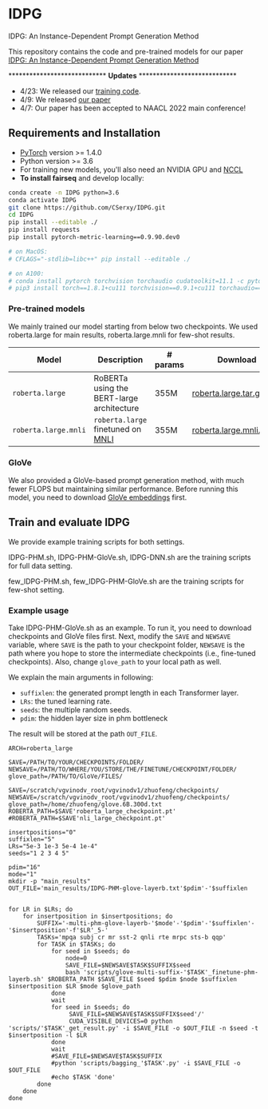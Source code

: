 # IDPG
IDPG: An Instance-Dependent Prompt Generation Method

This repository contains the code and pre-trained models for our paper [IDPG: An Instance-Dependent Prompt Generation Method](https://arxiv.org/abs/2204.04497)

**************************** **Updates** ****************************

* 4/23: We released our [training code](#training).
* 4/9: We released [our paper](https://arxiv.org/pdf/2204.04497.pdf)
* 4/7: Our paper has been accepted to NAACL 2022 main conference!

## Requirements and Installation

* [PyTorch](http://pytorch.org/) version >= 1.4.0
* Python version >= 3.6
* For training new models, you'll also need an NVIDIA GPU and [NCCL](https://github.com/NVIDIA/nccl)
* **To install fairseq** and develop locally:

```bash
conda create -n IDPG python=3.6
conda activate IDPG
git clone https://github.com/CSerxy/IDPG.git
cd IDPG 
pip install --editable ./
pip install requests
pip install pytorch-metric-learning==0.9.90.dev0

# on MacOS:
# CFLAGS="-stdlib=libc++" pip install --editable ./

# on A100:
# conda install pytorch torchvision torchaudio cudatoolkit=11.1 -c pytorch -c nvidia
# pip3 install torch==1.8.1+cu111 torchvision==0.9.1+cu111 torchaudio==0.8.1 -f https://download.pytorch.org/whl/torch_stable.html
```

### Pre-trained models
We mainly trained our model starting from below two checkpoints. We used roberta.large for main results, roberta.large.mnli for few-shot results. 

Model | Description | # params | Download
---|---|---|---
`roberta.large` | RoBERTa using the BERT-large architecture | 355M | [roberta.large.tar.gz](https://dl.fbaipublicfiles.com/fairseq/models/roberta.large.tar.gz)
`roberta.large.mnli` | `roberta.large` finetuned on [MNLI](http://www.nyu.edu/projects/bowman/multinli) | 355M | [roberta.large.mnli.tar.gz](https://dl.fbaipublicfiles.com/fairseq/models/roberta.large.mnli.tar.gz)

### GloVe 
We also provided a GloVe-based prompt generation method, with much fewer FLOPS but maintaining similar performance. Before running this model, you need to download [GloVe embeddings](https://nlp.stanford.edu/data/glove.6B.zip) first. 

## Train and evaluate IDPG
We provide example training scripts for both settings. 

IDPG-PHM.sh, IDPG-PHM-GloVe.sh, IDPG-DNN.sh are the training scripts for full data setting. 

few_IDPG-PHM.sh, few_IDPG-PHM-GloVe.sh are the training scripts for few-shot setting. 

### Example usage
Take IDPG-PHM-GloVe.sh as an example. To run it, you need to download checkpoints and GloVe files first. Next, modify the `SAVE` and `NEWSAVE` variable, where `SAVE` is the path to your checkpoint folder, `NEWSAVE` is the path where you hope to store the intermediate checkpoints (i.e., fine-tuned checkpoints). Also, change `glove_path` to your local path as well. 

We explain the main arguments in following:
* `suffixlen`: the generated prompt length in each Transformer layer.
* `LRs`: the tuned learning rate.
* `seeds`: the multiple random seeds.
* `pdim`: the hidden layer size in phm bottleneck  

The result will be stored at the path `OUT_FILE`.

```
ARCH=roberta_large

SAVE=/PATH/TO/YOUR/CHECKPOINTS/FOLDER/
NEWSAVE=/PATH/TO/WHERE/YOU/STORE/THE/FINETUNE/CHECKPOINT/FOLDER/
glove_path=/PATH/TO/GloVe/FILES/

SAVE=/scratch/vgvinodv_root/vgvinodv1/zhuofeng/checkpoints/
NEWSAVE=/scratch/vgvinodv_root/vgvinodv1/zhuofeng/checkpoints/
glove_path=/home/zhuofeng/glove.6B.300d.txt
ROBERTA_PATH=$SAVE'roberta_large_checkpoint.pt'
#ROBERTA_PATH=$SAVE'nli_large_checkpoint.pt'

insertpositions="0"
suffixlen="5"
LRs="5e-3 1e-3 5e-4 1e-4"
seeds="1 2 3 4 5"

pdim="16"
mode="1"
mkdir -p "main_results"
OUT_FILE='main_results/IDPG-PHM-glove-layerb.txt'$pdim'-'$suffixlen


for LR in $LRs; do
    for insertposition in $insertpositions; do
        SUFFIX='-multi-phm-glove-layerb-'$mode'-'$pdim'-'$suffixlen'-'$insertposition'-f'$LR'_5-'
        TASKs='mpqa subj cr mr sst-2 qnli rte mrpc sts-b qqp'
        for TASK in $TASKs; do
            for seed in $seeds; do
                node=0
                SAVE_FILE=$NEWSAVE$TASK$SUFFIX$seed
                bash 'scripts/glove-multi-suffix-'$TASK'_finetune-phm-layerb.sh' $ROBERTA_PATH $SAVE_FILE $seed $pdim $node $suffixlen $insertposition $LR $mode $glove_path
            done
            wait
            for seed in $seeds; do
                 SAVE_FILE=$NEWSAVE$TASK$SUFFIX$seed'/'
                 CUDA_VISIBLE_DEVICES=0 python 'scripts/'$TASK'_get_result.py' -i $SAVE_FILE -o $OUT_FILE -n $seed -t $insertposition -l $LR
            done
            wait
            #SAVE_FILE=$NEWSAVE$TASK$SUFFIX
            #python 'scripts/bagging_'$TASK'.py' -i $SAVE_FILE -o $OUT_FILE
            #echo $TASK 'done'
        done
    done 
done
```
